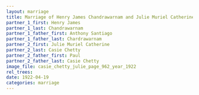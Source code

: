```yaml
---
layout: marriage
title: Marriage of Henry James Chandrawarnam and Julie Muriel Catherine Casie Chetty
partner_1_first: Henry James
partner_1_last: Chandrawarnam
partner_1_father_first: Anthony Santiago
partner_1_father_last: Chardrawarnam
partner_2_first: Julie Muriel Catherine
partner_2_last: Casie Chetty
partner_2_father_first: Paul
partner_2_father_last: Casie Chetty
image_file: casie_chetty_julie_page_962_year_1922
rel_trees:
date: 1922-04-19
categories: marriage
---
```


